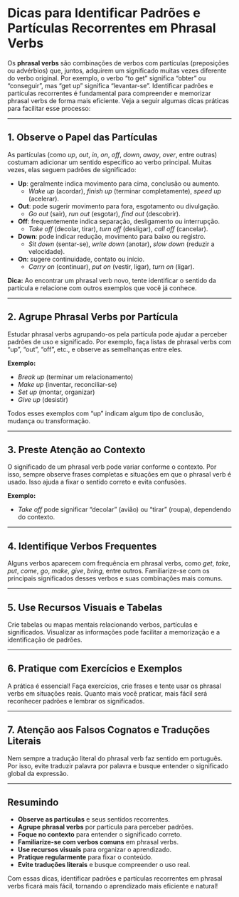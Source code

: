 
# Dicas para Identificar Padrões e Partículas Recorrentes em Phrasal Verbs

Os **phrasal verbs** são combinações de verbos com partículas (preposições ou advérbios) que, juntos, adquirem um significado muitas vezes diferente do verbo original. Por exemplo, o verbo “to get” significa “obter” ou “conseguir”, mas “get up” significa “levantar-se”. Identificar padrões e partículas recorrentes é fundamental para compreender e memorizar phrasal verbs de forma mais eficiente. Veja a seguir algumas dicas práticas para facilitar esse processo:

---

## 1. **Observe o Papel das Partículas**

As partículas (como *up*, *out*, *in*, *on*, *off*, *down*, *away*, *over*, entre outras) costumam adicionar um sentido específico ao verbo principal. Muitas vezes, elas seguem padrões de significado:

- **Up**: geralmente indica movimento para cima, conclusão ou aumento.  
  - *Wake up* (acordar), *finish up* (terminar completamente), *speed up* (acelerar).
- **Out**: pode sugerir movimento para fora, esgotamento ou divulgação.  
  - *Go out* (sair), *run out* (esgotar), *find out* (descobrir).
- **Off**: frequentemente indica separação, desligamento ou interrupção.  
  - *Take off* (decolar, tirar), *turn off* (desligar), *call off* (cancelar).
- **Down**: pode indicar redução, movimento para baixo ou registro.  
  - *Sit down* (sentar-se), *write down* (anotar), *slow down* (reduzir a velocidade).
- **On**: sugere continuidade, contato ou início.  
  - *Carry on* (continuar), *put on* (vestir, ligar), *turn on* (ligar).

**Dica:** Ao encontrar um phrasal verb novo, tente identificar o sentido da partícula e relacione com outros exemplos que você já conhece.

---

## 2. **Agrupe Phrasal Verbs por Partícula**

Estudar phrasal verbs agrupando-os pela partícula pode ajudar a perceber padrões de uso e significado. Por exemplo, faça listas de phrasal verbs com “up”, “out”, “off”, etc., e observe as semelhanças entre eles.

**Exemplo:**
- *Break up* (terminar um relacionamento)
- *Make up* (inventar, reconciliar-se)
- *Set up* (montar, organizar)
- *Give up* (desistir)

Todos esses exemplos com “up” indicam algum tipo de conclusão, mudança ou transformação.

---

## 3. **Preste Atenção ao Contexto**

O significado de um phrasal verb pode variar conforme o contexto. Por isso, sempre observe frases completas e situações em que o phrasal verb é usado. Isso ajuda a fixar o sentido correto e evita confusões.

**Exemplo:**
- *Take off* pode significar “decolar” (avião) ou “tirar” (roupa), dependendo do contexto.

---

## 4. **Identifique Verbos Frequentes**

Alguns verbos aparecem com frequência em phrasal verbs, como *get*, *take*, *put*, *come*, *go*, *make*, *give*, *bring*, entre outros. Familiarize-se com os principais significados desses verbos e suas combinações mais comuns.

---

## 5. **Use Recursos Visuais e Tabelas**

Crie tabelas ou mapas mentais relacionando verbos, partículas e significados. Visualizar as informações pode facilitar a memorização e a identificação de padrões.

---

## 6. **Pratique com Exercícios e Exemplos**

A prática é essencial! Faça exercícios, crie frases e tente usar os phrasal verbs em situações reais. Quanto mais você praticar, mais fácil será reconhecer padrões e lembrar os significados.

---

## 7. **Atenção aos Falsos Cognatos e Traduções Literais**

Nem sempre a tradução literal do phrasal verb faz sentido em português. Por isso, evite traduzir palavra por palavra e busque entender o significado global da expressão.

---

## Resumindo

- **Observe as partículas** e seus sentidos recorrentes.
- **Agrupe phrasal verbs** por partícula para perceber padrões.
- **Foque no contexto** para entender o significado correto.
- **Familiarize-se com verbos comuns** em phrasal verbs.
- **Use recursos visuais** para organizar o aprendizado.
- **Pratique regularmente** para fixar o conteúdo.
- **Evite traduções literais** e busque compreender o uso real.

Com essas dicas, identificar padrões e partículas recorrentes em phrasal verbs ficará mais fácil, tornando o aprendizado mais eficiente e natural!
```
